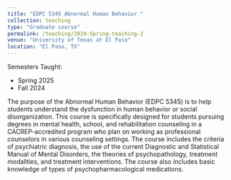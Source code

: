 ```yaml
---
title: "EDPC 5345 Abnormal Human Behavior "
collection: teaching
type: "Graduate course"
permalink: /teaching/2024-Spring-teaching-2
venue: "University of Texas at El Paso"
location: "El Paso, TX"  
---
```

 
Semesters Taught:
- Spring 2025 
- Fall 2024  

The purpose of the Abnormal Human Behavior (EDPC 5345) is to help students understand the dysfunction in human behavior or social disorganization. This course is specifically designed for students pursuing degrees in mental health, school, and rehabilitation counseling in a CACREP-accredited program who plan on working as professional counselors in various counseling settings. The course includes the criteria of psychiatric diagnosis, the use of the current Diagnostic and Statistical Manual of Mental Disorders, the theories of psychopathology, treatment modalities, and treatment interventions. The course also includes basic knowledge of types of psychopharmacological medications.
